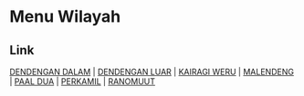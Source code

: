 # Menu Wilayah

## Link

[DENDENGAN DALAM](https://github.com/gigit-pemilu/pemilu-2024-71-sulawesi-utara/tree/main/pileg-dpr/hitung-suara/sub/71-sulawesi-utara/sub/71-kota-manado/sub/11-paal-dua/sub/1006-dendengan-dalam)
 | 
[DENDENGAN LUAR](https://github.com/gigit-pemilu/pemilu-2024-71-sulawesi-utara/tree/main/pileg-dpr/hitung-suara/sub/71-sulawesi-utara/sub/71-kota-manado/sub/11-paal-dua/sub/1007-dendengan-luar)
 | 
[KAIRAGI WERU](https://github.com/gigit-pemilu/pemilu-2024-71-sulawesi-utara/tree/main/pileg-dpr/hitung-suara/sub/71-sulawesi-utara/sub/71-kota-manado/sub/11-paal-dua/sub/1002-kairagi-weru)
 | 
[MALENDENG](https://github.com/gigit-pemilu/pemilu-2024-71-sulawesi-utara/tree/main/pileg-dpr/hitung-suara/sub/71-sulawesi-utara/sub/71-kota-manado/sub/11-paal-dua/sub/1005-malendeng)
 | 
[PAAL DUA](https://github.com/gigit-pemilu/pemilu-2024-71-sulawesi-utara/tree/main/pileg-dpr/hitung-suara/sub/71-sulawesi-utara/sub/71-kota-manado/sub/11-paal-dua/sub/1003-paal-dua)
 | 
[PERKAMIL](https://github.com/gigit-pemilu/pemilu-2024-71-sulawesi-utara/tree/main/pileg-dpr/hitung-suara/sub/71-sulawesi-utara/sub/71-kota-manado/sub/11-paal-dua/sub/1004-perkamil)
 | 
[RANOMUUT](https://github.com/gigit-pemilu/pemilu-2024-71-sulawesi-utara/tree/main/pileg-dpr/hitung-suara/sub/71-sulawesi-utara/sub/71-kota-manado/sub/11-paal-dua/sub/1001-ranomuut)

